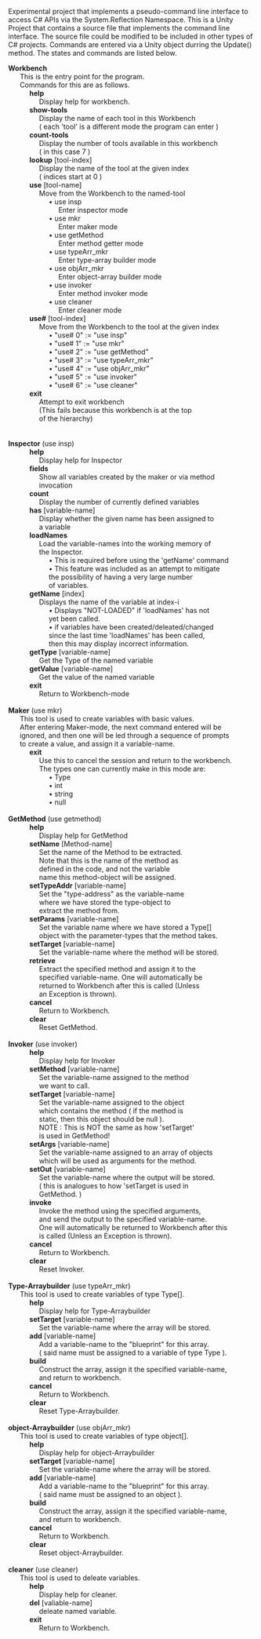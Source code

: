 Experimental project that implements a pseudo-command line interface to access C# APIs via the System.Reflection Namespace.
This is a Unity Project that contains a source file that implements the command line interface. The source file could be modified
to be included in other types of C\# projects. Commands are entered via a Unity object durring the Update() method.
The states and commands are listed below.

**Workbench** </br>
&nbsp;&nbsp;&nbsp;&nbsp;&nbsp; This is the entry point for the program. </br>
&nbsp;&nbsp;&nbsp;&nbsp;&nbsp; Commands for this are as follows.    </br>
&nbsp;&nbsp;&nbsp;&nbsp;&nbsp;&nbsp;&nbsp;&nbsp;&nbsp;&nbsp;     **help** </br>
&nbsp;&nbsp;&nbsp;&nbsp;&nbsp;&nbsp;&nbsp;&nbsp;&nbsp;&nbsp;&nbsp;&nbsp;&nbsp;&nbsp;&nbsp;           Display help for workbench. </br>
&nbsp;&nbsp;&nbsp;&nbsp;&nbsp;&nbsp;&nbsp;&nbsp;&nbsp;&nbsp;     **show-tools**    </br>
&nbsp;&nbsp;&nbsp;&nbsp;&nbsp;&nbsp;&nbsp;&nbsp;&nbsp;&nbsp;&nbsp;&nbsp;&nbsp;&nbsp;&nbsp;          Display the name of each tool in this Workbench            </br>
&nbsp;&nbsp;&nbsp;&nbsp;&nbsp;&nbsp;&nbsp;&nbsp;&nbsp;&nbsp;&nbsp;&nbsp;&nbsp;&nbsp;&nbsp;          ( each 'tool' is a different mode the program can enter )  </br>
&nbsp;&nbsp;&nbsp;&nbsp;&nbsp;&nbsp;&nbsp;&nbsp;&nbsp;&nbsp;     **count-tools** </br>
&nbsp;&nbsp;&nbsp;&nbsp;&nbsp;&nbsp;&nbsp;&nbsp;&nbsp;&nbsp;&nbsp;&nbsp;&nbsp;&nbsp;&nbsp;          Display the number of tools available in this workbench </br>
&nbsp;&nbsp;&nbsp;&nbsp;&nbsp;&nbsp;&nbsp;&nbsp;&nbsp;&nbsp;&nbsp;&nbsp;&nbsp;&nbsp;&nbsp;          ( in this case 7 ) </br>
&nbsp;&nbsp;&nbsp;&nbsp;&nbsp;&nbsp;&nbsp;&nbsp;&nbsp;&nbsp;     **lookup** [tool-index] </br>
&nbsp;&nbsp;&nbsp;&nbsp;&nbsp;&nbsp;&nbsp;&nbsp;&nbsp;&nbsp;&nbsp;&nbsp;&nbsp;&nbsp;&nbsp;          Display the name of the tool at the given index </br>
&nbsp;&nbsp;&nbsp;&nbsp;&nbsp;&nbsp;&nbsp;&nbsp;&nbsp;&nbsp;&nbsp;&nbsp;&nbsp;&nbsp;&nbsp;          ( indices start at 0 )    </br>
&nbsp;&nbsp;&nbsp;&nbsp;&nbsp;&nbsp;&nbsp;&nbsp;&nbsp;&nbsp;        **use** [tool-name]    </br>
&nbsp;&nbsp;&nbsp;&nbsp;&nbsp;&nbsp;&nbsp;&nbsp;&nbsp;&nbsp;&nbsp;&nbsp;&nbsp;&nbsp;&nbsp;                Move from the Workbench to the named-tool    </br>
&nbsp;&nbsp;&nbsp;&nbsp;&nbsp;&nbsp;&nbsp;&nbsp;&nbsp;&nbsp;&nbsp;&nbsp;&nbsp;&nbsp;&nbsp;&nbsp;&nbsp;&nbsp;&nbsp;&nbsp;            &#8226; use insp    </br>
&nbsp;&nbsp;&nbsp;&nbsp;&nbsp;&nbsp;&nbsp;&nbsp;&nbsp;&nbsp;&nbsp;&nbsp;&nbsp;&nbsp;&nbsp;&nbsp;&nbsp;&nbsp;&nbsp;&nbsp;&nbsp;&nbsp;&nbsp;&nbsp;&nbsp;                  Enter inspector mode    </br>
&nbsp;&nbsp;&nbsp;&nbsp;&nbsp;&nbsp;&nbsp;&nbsp;&nbsp;&nbsp;&nbsp;&nbsp;&nbsp;&nbsp;&nbsp;&nbsp;&nbsp;&nbsp;&nbsp;&nbsp;            &#8226; use mkr    </br>
&nbsp;&nbsp;&nbsp;&nbsp;&nbsp;&nbsp;&nbsp;&nbsp;&nbsp;&nbsp;&nbsp;&nbsp;&nbsp;&nbsp;&nbsp;&nbsp;&nbsp;&nbsp;&nbsp;&nbsp;&nbsp;&nbsp;&nbsp;&nbsp;&nbsp;                  Enter maker mode    </br>
&nbsp;&nbsp;&nbsp;&nbsp;&nbsp;&nbsp;&nbsp;&nbsp;&nbsp;&nbsp;&nbsp;&nbsp;&nbsp;&nbsp;&nbsp;&nbsp;&nbsp;&nbsp;&nbsp;&nbsp;            &#8226; use getMethod    </br>
&nbsp;&nbsp;&nbsp;&nbsp;&nbsp;&nbsp;&nbsp;&nbsp;&nbsp;&nbsp;&nbsp;&nbsp;&nbsp;&nbsp;&nbsp;&nbsp;&nbsp;&nbsp;&nbsp;&nbsp;&nbsp;&nbsp;&nbsp;&nbsp;&nbsp;                  Enter method getter mode    </br>
&nbsp;&nbsp;&nbsp;&nbsp;&nbsp;&nbsp;&nbsp;&nbsp;&nbsp;&nbsp;&nbsp;&nbsp;&nbsp;&nbsp;&nbsp;&nbsp;&nbsp;&nbsp;&nbsp;&nbsp;            &#8226; use typeArr_mkr    </br>
&nbsp;&nbsp;&nbsp;&nbsp;&nbsp;&nbsp;&nbsp;&nbsp;&nbsp;&nbsp;&nbsp;&nbsp;&nbsp;&nbsp;&nbsp;&nbsp;&nbsp;&nbsp;&nbsp;&nbsp;&nbsp;&nbsp;&nbsp;&nbsp;&nbsp;                  Enter type-array builder mode    </br>
&nbsp;&nbsp;&nbsp;&nbsp;&nbsp;&nbsp;&nbsp;&nbsp;&nbsp;&nbsp;&nbsp;&nbsp;&nbsp;&nbsp;&nbsp;&nbsp;&nbsp;&nbsp;&nbsp;&nbsp;            &#8226; use objArr_mkr    </br>
&nbsp;&nbsp;&nbsp;&nbsp;&nbsp;&nbsp;&nbsp;&nbsp;&nbsp;&nbsp;&nbsp;&nbsp;&nbsp;&nbsp;&nbsp;&nbsp;&nbsp;&nbsp;&nbsp;&nbsp;&nbsp;&nbsp;&nbsp;&nbsp;&nbsp;                  Enter object-array builder mode    </br>
&nbsp;&nbsp;&nbsp;&nbsp;&nbsp;&nbsp;&nbsp;&nbsp;&nbsp;&nbsp;&nbsp;&nbsp;&nbsp;&nbsp;&nbsp;&nbsp;&nbsp;&nbsp;&nbsp;&nbsp;            &#8226; use invoker    </br>
&nbsp;&nbsp;&nbsp;&nbsp;&nbsp;&nbsp;&nbsp;&nbsp;&nbsp;&nbsp;&nbsp;&nbsp;&nbsp;&nbsp;&nbsp;&nbsp;&nbsp;&nbsp;&nbsp;&nbsp;&nbsp;&nbsp;&nbsp;&nbsp;&nbsp;                  Enter method invoker mode    </br>
&nbsp;&nbsp;&nbsp;&nbsp;&nbsp;&nbsp;&nbsp;&nbsp;&nbsp;&nbsp;&nbsp;&nbsp;&nbsp;&nbsp;&nbsp;&nbsp;&nbsp;&nbsp;&nbsp;&nbsp;            &#8226; use cleaner    </br>
&nbsp;&nbsp;&nbsp;&nbsp;&nbsp;&nbsp;&nbsp;&nbsp;&nbsp;&nbsp;&nbsp;&nbsp;&nbsp;&nbsp;&nbsp;&nbsp;&nbsp;&nbsp;&nbsp;&nbsp;&nbsp;&nbsp;&nbsp;&nbsp;&nbsp;                  Enter cleaner mode     </br>
&nbsp;&nbsp;&nbsp;&nbsp;&nbsp;&nbsp;&nbsp;&nbsp;&nbsp;&nbsp;        **use#** [tool-index]    </br>
&nbsp;&nbsp;&nbsp;&nbsp;&nbsp;&nbsp;&nbsp;&nbsp;&nbsp;&nbsp;&nbsp;&nbsp;&nbsp;&nbsp;&nbsp;                Move from the Workbench to the tool at the given index    </br>
&nbsp;&nbsp;&nbsp;&nbsp;&nbsp;&nbsp;&nbsp;&nbsp;&nbsp;&nbsp;&nbsp;&nbsp;&nbsp;&nbsp;&nbsp;&nbsp;&nbsp;&nbsp;&nbsp;&nbsp;            &#8226; "use# 0" := "use insp"    </br>
&nbsp;&nbsp;&nbsp;&nbsp;&nbsp;&nbsp;&nbsp;&nbsp;&nbsp;&nbsp;&nbsp;&nbsp;&nbsp;&nbsp;&nbsp;&nbsp;&nbsp;&nbsp;&nbsp;&nbsp;            &#8226; "use# 1" := "use mkr"    </br>
&nbsp;&nbsp;&nbsp;&nbsp;&nbsp;&nbsp;&nbsp;&nbsp;&nbsp;&nbsp;&nbsp;&nbsp;&nbsp;&nbsp;&nbsp;&nbsp;&nbsp;&nbsp;&nbsp;&nbsp;            &#8226; "use# 2" := "use getMethod"    </br>
&nbsp;&nbsp;&nbsp;&nbsp;&nbsp;&nbsp;&nbsp;&nbsp;&nbsp;&nbsp;&nbsp;&nbsp;&nbsp;&nbsp;&nbsp;&nbsp;&nbsp;&nbsp;&nbsp;&nbsp;            &#8226; "use# 3" := "use typeArr_mkr"    </br>
&nbsp;&nbsp;&nbsp;&nbsp;&nbsp;&nbsp;&nbsp;&nbsp;&nbsp;&nbsp;&nbsp;&nbsp;&nbsp;&nbsp;&nbsp;&nbsp;&nbsp;&nbsp;&nbsp;&nbsp;            &#8226; "use# 4" := "use objArr_mkr"    </br>
&nbsp;&nbsp;&nbsp;&nbsp;&nbsp;&nbsp;&nbsp;&nbsp;&nbsp;&nbsp;&nbsp;&nbsp;&nbsp;&nbsp;&nbsp;&nbsp;&nbsp;&nbsp;&nbsp;&nbsp;            &#8226; "use# 5" := "use invoker"    </br>
&nbsp;&nbsp;&nbsp;&nbsp;&nbsp;&nbsp;&nbsp;&nbsp;&nbsp;&nbsp;&nbsp;&nbsp;&nbsp;&nbsp;&nbsp;&nbsp;&nbsp;&nbsp;&nbsp;&nbsp;            &#8226; "use# 6" := "use cleaner"    </br>
&nbsp;&nbsp;&nbsp;&nbsp;&nbsp;&nbsp;&nbsp;&nbsp;&nbsp;&nbsp;        **exit**     </br>
&nbsp;&nbsp;&nbsp;&nbsp;&nbsp;&nbsp;&nbsp;&nbsp;&nbsp;&nbsp;&nbsp;&nbsp;&nbsp;&nbsp;&nbsp;                Attempt to exit workbench    </br>
&nbsp;&nbsp;&nbsp;&nbsp;&nbsp;&nbsp;&nbsp;&nbsp;&nbsp;&nbsp;&nbsp;&nbsp;&nbsp;&nbsp;&nbsp;                (This fails because this workbench is at the top    </br>
&nbsp;&nbsp;&nbsp;&nbsp;&nbsp;&nbsp;&nbsp;&nbsp;&nbsp;&nbsp;&nbsp;&nbsp;&nbsp;&nbsp;&nbsp;                 of the hierarchy)    </br>
           </br>
    </br>
**Inspector** (use insp)    </br>
&nbsp;&nbsp;&nbsp;&nbsp;&nbsp;&nbsp;&nbsp;&nbsp;&nbsp;&nbsp;	**help**    </br>
&nbsp;&nbsp;&nbsp;&nbsp;&nbsp;&nbsp;&nbsp;&nbsp;&nbsp;&nbsp;&nbsp;&nbsp;&nbsp;&nbsp;&nbsp;                Display help for Inspector    </br>
&nbsp;&nbsp;&nbsp;&nbsp;&nbsp;&nbsp;&nbsp;&nbsp;&nbsp;&nbsp;	**fields**    </br>
&nbsp;&nbsp;&nbsp;&nbsp;&nbsp;&nbsp;&nbsp;&nbsp;&nbsp;&nbsp;&nbsp;&nbsp;&nbsp;&nbsp;&nbsp;		Show all variables created by the maker or via method     </br>
&nbsp;&nbsp;&nbsp;&nbsp;&nbsp;&nbsp;&nbsp;&nbsp;&nbsp;&nbsp;&nbsp;&nbsp;&nbsp;&nbsp;&nbsp;          invocation    </br>
&nbsp;&nbsp;&nbsp;&nbsp;&nbsp;&nbsp;&nbsp;&nbsp;&nbsp;&nbsp;        **count**    </br>
&nbsp;&nbsp;&nbsp;&nbsp;&nbsp;&nbsp;&nbsp;&nbsp;&nbsp;&nbsp;&nbsp;&nbsp;&nbsp;&nbsp;&nbsp;                Display the number of currently defined variables    </br>
&nbsp;&nbsp;&nbsp;&nbsp;&nbsp;&nbsp;&nbsp;&nbsp;&nbsp;&nbsp;        **has** [variable-name]    </br>
&nbsp;&nbsp;&nbsp;&nbsp;&nbsp;&nbsp;&nbsp;&nbsp;&nbsp;&nbsp;&nbsp;&nbsp;&nbsp;&nbsp;&nbsp;                Display whether the given name has been assigned to     </br>
&nbsp;&nbsp;&nbsp;&nbsp;&nbsp;&nbsp;&nbsp;&nbsp;&nbsp;&nbsp;&nbsp;&nbsp;&nbsp;&nbsp;&nbsp;                a variable    </br>
&nbsp;&nbsp;&nbsp;&nbsp;&nbsp;&nbsp;&nbsp;&nbsp;&nbsp;&nbsp;        **loadNames**    </br>
&nbsp;&nbsp;&nbsp;&nbsp;&nbsp;&nbsp;&nbsp;&nbsp;&nbsp;&nbsp;&nbsp;&nbsp;&nbsp;&nbsp;&nbsp;                Load the variable-names into the working memory of     </br>
&nbsp;&nbsp;&nbsp;&nbsp;&nbsp;&nbsp;&nbsp;&nbsp;&nbsp;&nbsp;&nbsp;&nbsp;&nbsp;&nbsp;&nbsp;                the Inspector.    </br>
&nbsp;&nbsp;&nbsp;&nbsp;&nbsp;&nbsp;&nbsp;&nbsp;&nbsp;&nbsp;&nbsp;&nbsp;&nbsp;&nbsp;&nbsp;&nbsp;&nbsp;&nbsp;&nbsp;&nbsp;                  &#8226; This is required before using the 'getName' command    </br>
&nbsp;&nbsp;&nbsp;&nbsp;&nbsp;&nbsp;&nbsp;&nbsp;&nbsp;&nbsp;&nbsp;&nbsp;&nbsp;&nbsp;&nbsp;&nbsp;&nbsp;&nbsp;&nbsp;&nbsp;                  &#8226; This feature was included as an attempt to mitigate    </br>
&nbsp;&nbsp;&nbsp;&nbsp;&nbsp;&nbsp;&nbsp;&nbsp;&nbsp;&nbsp;&nbsp;&nbsp;&nbsp;&nbsp;&nbsp;&nbsp;&nbsp;&nbsp;&nbsp;&nbsp;                    the possibility of having a very large number     </br>
&nbsp;&nbsp;&nbsp;&nbsp;&nbsp;&nbsp;&nbsp;&nbsp;&nbsp;&nbsp;&nbsp;&nbsp;&nbsp;&nbsp;&nbsp;&nbsp;&nbsp;&nbsp;&nbsp;&nbsp;                    of variables.    </br>
&nbsp;&nbsp;&nbsp;&nbsp;&nbsp;&nbsp;&nbsp;&nbsp;&nbsp;&nbsp;        **getName** [index]    </br>
&nbsp;&nbsp;&nbsp;&nbsp;&nbsp;&nbsp;&nbsp;&nbsp;&nbsp;&nbsp;&nbsp;&nbsp;&nbsp;&nbsp;&nbsp;                Displays the name of the variable at index-i    </br>
&nbsp;&nbsp;&nbsp;&nbsp;&nbsp;&nbsp;&nbsp;&nbsp;&nbsp;&nbsp;&nbsp;&nbsp;&nbsp;&nbsp;&nbsp;&nbsp;&nbsp;&nbsp;&nbsp;&nbsp;                  &#8226; Displays "NOT-LOADED" if 'loadNames' has not    </br>
&nbsp;&nbsp;&nbsp;&nbsp;&nbsp;&nbsp;&nbsp;&nbsp;&nbsp;&nbsp;&nbsp;&nbsp;&nbsp;&nbsp;&nbsp;&nbsp;&nbsp;&nbsp;&nbsp;&nbsp;                    yet been called.    </br>
&nbsp;&nbsp;&nbsp;&nbsp;&nbsp;&nbsp;&nbsp;&nbsp;&nbsp;&nbsp;&nbsp;&nbsp;&nbsp;&nbsp;&nbsp;&nbsp;&nbsp;&nbsp;&nbsp;&nbsp;                  &#8226; if variables have been created/deleated/changed    </br>
&nbsp;&nbsp;&nbsp;&nbsp;&nbsp;&nbsp;&nbsp;&nbsp;&nbsp;&nbsp;&nbsp;&nbsp;&nbsp;&nbsp;&nbsp;&nbsp;&nbsp;&nbsp;&nbsp;&nbsp;                    since the last time 'loadNames' has been called,    </br>
&nbsp;&nbsp;&nbsp;&nbsp;&nbsp;&nbsp;&nbsp;&nbsp;&nbsp;&nbsp;&nbsp;&nbsp;&nbsp;&nbsp;&nbsp;&nbsp;&nbsp;&nbsp;&nbsp;&nbsp;                    then this may display incorrect information.    </br>
&nbsp;&nbsp;&nbsp;&nbsp;&nbsp;&nbsp;&nbsp;&nbsp;&nbsp;&nbsp;	**getType** [variable-name]    </br>
&nbsp;&nbsp;&nbsp;&nbsp;&nbsp;&nbsp;&nbsp;&nbsp;&nbsp;&nbsp;&nbsp;&nbsp;&nbsp;&nbsp;&nbsp;		Get the Type of the named variable            </br>
&nbsp;&nbsp;&nbsp;&nbsp;&nbsp;&nbsp;&nbsp;&nbsp;&nbsp;&nbsp;	**getValue** [variable-name]    </br>
&nbsp;&nbsp;&nbsp;&nbsp;&nbsp;&nbsp;&nbsp;&nbsp;&nbsp;&nbsp;&nbsp;&nbsp;&nbsp;&nbsp;&nbsp;		Get the value of the named variable     </br>
&nbsp;&nbsp;&nbsp;&nbsp;&nbsp;&nbsp;&nbsp;&nbsp;&nbsp;&nbsp;        **exit**    </br>
&nbsp;&nbsp;&nbsp;&nbsp;&nbsp;&nbsp;&nbsp;&nbsp;&nbsp;&nbsp;&nbsp;&nbsp;&nbsp;&nbsp;&nbsp;                Return to Workbench-mode    </br>
    </br>
**Maker** (use mkr)    </br>
&nbsp;&nbsp;&nbsp;&nbsp;&nbsp;   This tool is used to create variables with basic values.    </br>
&nbsp;&nbsp;&nbsp;&nbsp;&nbsp;   After entering Maker-mode, the next command entered will be    </br>
&nbsp;&nbsp;&nbsp;&nbsp;&nbsp;   ignored, and then one will be led through a sequence of prompts     </br>
&nbsp;&nbsp;&nbsp;&nbsp;&nbsp;   to create a value, and assign it a variable-name.    </br>
&nbsp;&nbsp;&nbsp;&nbsp;&nbsp;&nbsp;&nbsp;&nbsp;&nbsp;&nbsp;       **exit**    </br>
&nbsp;&nbsp;&nbsp;&nbsp;&nbsp;&nbsp;&nbsp;&nbsp;&nbsp;&nbsp;&nbsp;&nbsp;&nbsp;&nbsp;&nbsp;            Use this to cancel the session and return to the workbench.    </br>
&nbsp;&nbsp;&nbsp;&nbsp;&nbsp;&nbsp;&nbsp;&nbsp;&nbsp;&nbsp;&nbsp;&nbsp;&nbsp;&nbsp;&nbsp;            The types one can currently make in this mode are:    </br>
&nbsp;&nbsp;&nbsp;&nbsp;&nbsp;&nbsp;&nbsp;&nbsp;&nbsp;&nbsp;&nbsp;&nbsp;&nbsp;&nbsp;&nbsp;&nbsp;&nbsp;&nbsp;&nbsp;&nbsp;              &#8226; Type    </br>
&nbsp;&nbsp;&nbsp;&nbsp;&nbsp;&nbsp;&nbsp;&nbsp;&nbsp;&nbsp;&nbsp;&nbsp;&nbsp;&nbsp;&nbsp;&nbsp;&nbsp;&nbsp;&nbsp;&nbsp;              &#8226; int    </br>
&nbsp;&nbsp;&nbsp;&nbsp;&nbsp;&nbsp;&nbsp;&nbsp;&nbsp;&nbsp;&nbsp;&nbsp;&nbsp;&nbsp;&nbsp;&nbsp;&nbsp;&nbsp;&nbsp;&nbsp;              &#8226; string    </br>
&nbsp;&nbsp;&nbsp;&nbsp;&nbsp;&nbsp;&nbsp;&nbsp;&nbsp;&nbsp;&nbsp;&nbsp;&nbsp;&nbsp;&nbsp;&nbsp;&nbsp;&nbsp;&nbsp;&nbsp;              &#8226; null    </br>
    </br>
**GetMethod** (use getmethod)    </br>
&nbsp;&nbsp;&nbsp;&nbsp;&nbsp;&nbsp;&nbsp;&nbsp;&nbsp;&nbsp;	**help**    </br>
&nbsp;&nbsp;&nbsp;&nbsp;&nbsp;&nbsp;&nbsp;&nbsp;&nbsp;&nbsp;&nbsp;&nbsp;&nbsp;&nbsp;&nbsp;                Display help for GetMethod    </br>
&nbsp;&nbsp;&nbsp;&nbsp;&nbsp;&nbsp;&nbsp;&nbsp;&nbsp;&nbsp;	**setName** [Method-name]    </br>
&nbsp;&nbsp;&nbsp;&nbsp;&nbsp;&nbsp;&nbsp;&nbsp;&nbsp;&nbsp;&nbsp;&nbsp;&nbsp;&nbsp;&nbsp;                Set the name of the Method to be extracted.    </br>
&nbsp;&nbsp;&nbsp;&nbsp;&nbsp;&nbsp;&nbsp;&nbsp;&nbsp;&nbsp;&nbsp;&nbsp;&nbsp;&nbsp;&nbsp;                Note that this is the name of the method as     </br>
&nbsp;&nbsp;&nbsp;&nbsp;&nbsp;&nbsp;&nbsp;&nbsp;&nbsp;&nbsp;&nbsp;&nbsp;&nbsp;&nbsp;&nbsp;                defined in the code, and not the variable    </br>
&nbsp;&nbsp;&nbsp;&nbsp;&nbsp;&nbsp;&nbsp;&nbsp;&nbsp;&nbsp;&nbsp;&nbsp;&nbsp;&nbsp;&nbsp;                name this method-object will be assigned.    </br>
&nbsp;&nbsp;&nbsp;&nbsp;&nbsp;&nbsp;&nbsp;&nbsp;&nbsp;&nbsp;	**setTypeAddr** [variable-name]    </br>
&nbsp;&nbsp;&nbsp;&nbsp;&nbsp;&nbsp;&nbsp;&nbsp;&nbsp;&nbsp;&nbsp;&nbsp;&nbsp;&nbsp;&nbsp;                Set the "type-address" as the variable-name    </br>
&nbsp;&nbsp;&nbsp;&nbsp;&nbsp;&nbsp;&nbsp;&nbsp;&nbsp;&nbsp;&nbsp;&nbsp;&nbsp;&nbsp;&nbsp;                where we have stored the type-object to     </br>
&nbsp;&nbsp;&nbsp;&nbsp;&nbsp;&nbsp;&nbsp;&nbsp;&nbsp;&nbsp;&nbsp;&nbsp;&nbsp;&nbsp;&nbsp;                extract the method from.    </br>
&nbsp;&nbsp;&nbsp;&nbsp;&nbsp;&nbsp;&nbsp;&nbsp;&nbsp;&nbsp;	**setParams** [variable-name]    </br>
&nbsp;&nbsp;&nbsp;&nbsp;&nbsp;&nbsp;&nbsp;&nbsp;&nbsp;&nbsp;&nbsp;&nbsp;&nbsp;&nbsp;&nbsp;                Set the variable name where we have stored a Type[]    </br>
&nbsp;&nbsp;&nbsp;&nbsp;&nbsp;&nbsp;&nbsp;&nbsp;&nbsp;&nbsp;&nbsp;&nbsp;&nbsp;&nbsp;&nbsp;                object with the parameter-types that the method takes.    </br>
&nbsp;&nbsp;&nbsp;&nbsp;&nbsp;&nbsp;&nbsp;&nbsp;&nbsp;&nbsp;	**setTarget** [variable-name]    </br>
&nbsp;&nbsp;&nbsp;&nbsp;&nbsp;&nbsp;&nbsp;&nbsp;&nbsp;&nbsp;&nbsp;&nbsp;&nbsp;&nbsp;&nbsp;                Set the variable-name where the method will be stored.    </br>
&nbsp;&nbsp;&nbsp;&nbsp;&nbsp;&nbsp;&nbsp;&nbsp;&nbsp;&nbsp;	**retrieve**    </br>
&nbsp;&nbsp;&nbsp;&nbsp;&nbsp;&nbsp;&nbsp;&nbsp;&nbsp;&nbsp;&nbsp;&nbsp;&nbsp;&nbsp;&nbsp;                Extract the specified method and assign it to the     </br>
&nbsp;&nbsp;&nbsp;&nbsp;&nbsp;&nbsp;&nbsp;&nbsp;&nbsp;&nbsp;&nbsp;&nbsp;&nbsp;&nbsp;&nbsp;                specified variable-name. One will automatically be     </br>
&nbsp;&nbsp;&nbsp;&nbsp;&nbsp;&nbsp;&nbsp;&nbsp;&nbsp;&nbsp;&nbsp;&nbsp;&nbsp;&nbsp;&nbsp;                returned to Workbench after this is called (Unless     </br>
&nbsp;&nbsp;&nbsp;&nbsp;&nbsp;&nbsp;&nbsp;&nbsp;&nbsp;&nbsp;&nbsp;&nbsp;&nbsp;&nbsp;&nbsp;                an Exception is thrown).    </br>
&nbsp;&nbsp;&nbsp;&nbsp;&nbsp;&nbsp;&nbsp;&nbsp;&nbsp;&nbsp;	**cancel**    </br>
&nbsp;&nbsp;&nbsp;&nbsp;&nbsp;&nbsp;&nbsp;&nbsp;&nbsp;&nbsp;&nbsp;&nbsp;&nbsp;&nbsp;&nbsp;                Return to Workbench.    </br>
&nbsp;&nbsp;&nbsp;&nbsp;&nbsp;&nbsp;&nbsp;&nbsp;&nbsp;&nbsp;	**clear**    </br>
&nbsp;&nbsp;&nbsp;&nbsp;&nbsp;&nbsp;&nbsp;&nbsp;&nbsp;&nbsp;&nbsp;&nbsp;&nbsp;&nbsp;&nbsp;                Reset GetMethod.    </br>
    </br>
**Invoker** (use invoker)    </br>
&nbsp;&nbsp;&nbsp;&nbsp;&nbsp;&nbsp;&nbsp;&nbsp;&nbsp;&nbsp;	**help**    </br>
&nbsp;&nbsp;&nbsp;&nbsp;&nbsp;&nbsp;&nbsp;&nbsp;&nbsp;&nbsp;&nbsp;&nbsp;&nbsp;&nbsp;&nbsp;                Display help for Invoker    </br>
&nbsp;&nbsp;&nbsp;&nbsp;&nbsp;&nbsp;&nbsp;&nbsp;&nbsp;&nbsp;        **setMethod** [variable-name]    </br>
&nbsp;&nbsp;&nbsp;&nbsp;&nbsp;&nbsp;&nbsp;&nbsp;&nbsp;&nbsp;&nbsp;&nbsp;&nbsp;&nbsp;&nbsp;                Set the variable-name assigned to the method    </br>
&nbsp;&nbsp;&nbsp;&nbsp;&nbsp;&nbsp;&nbsp;&nbsp;&nbsp;&nbsp;&nbsp;&nbsp;&nbsp;&nbsp;&nbsp;                we want to call.    </br>
&nbsp;&nbsp;&nbsp;&nbsp;&nbsp;&nbsp;&nbsp;&nbsp;&nbsp;&nbsp;        **setTarget** [variable-name]    </br>
&nbsp;&nbsp;&nbsp;&nbsp;&nbsp;&nbsp;&nbsp;&nbsp;&nbsp;&nbsp;&nbsp;&nbsp;&nbsp;&nbsp;&nbsp;                Set the variable-name assigned to the object    </br>
&nbsp;&nbsp;&nbsp;&nbsp;&nbsp;&nbsp;&nbsp;&nbsp;&nbsp;&nbsp;&nbsp;&nbsp;&nbsp;&nbsp;&nbsp;                which contains the method ( if the method is     </br>
&nbsp;&nbsp;&nbsp;&nbsp;&nbsp;&nbsp;&nbsp;&nbsp;&nbsp;&nbsp;&nbsp;&nbsp;&nbsp;&nbsp;&nbsp;                static, then this object should be null ).    </br>
&nbsp;&nbsp;&nbsp;&nbsp;&nbsp;&nbsp;&nbsp;&nbsp;&nbsp;&nbsp;&nbsp;&nbsp;&nbsp;&nbsp;&nbsp;                NOTE : This is NOT the same as how 'setTarget'    </br>
&nbsp;&nbsp;&nbsp;&nbsp;&nbsp;&nbsp;&nbsp;&nbsp;&nbsp;&nbsp;&nbsp;&nbsp;&nbsp;&nbsp;&nbsp;                is used in GetMethod!    </br>
&nbsp;&nbsp;&nbsp;&nbsp;&nbsp;&nbsp;&nbsp;&nbsp;&nbsp;&nbsp;        **setArgs** [variable-name]     </br>
&nbsp;&nbsp;&nbsp;&nbsp;&nbsp;&nbsp;&nbsp;&nbsp;&nbsp;&nbsp;&nbsp;&nbsp;&nbsp;&nbsp;&nbsp;                Set the variable-name assigned to an array of objects    </br>
&nbsp;&nbsp;&nbsp;&nbsp;&nbsp;&nbsp;&nbsp;&nbsp;&nbsp;&nbsp;&nbsp;&nbsp;&nbsp;&nbsp;&nbsp;                which will be used as arguments for the method.    </br>
&nbsp;&nbsp;&nbsp;&nbsp;&nbsp;&nbsp;&nbsp;&nbsp;&nbsp;&nbsp;        **setOut** [variable-name]     </br>
&nbsp;&nbsp;&nbsp;&nbsp;&nbsp;&nbsp;&nbsp;&nbsp;&nbsp;&nbsp;&nbsp;&nbsp;&nbsp;&nbsp;&nbsp;                Set the variable-name where the output will be stored.    </br>
&nbsp;&nbsp;&nbsp;&nbsp;&nbsp;&nbsp;&nbsp;&nbsp;&nbsp;&nbsp;&nbsp;&nbsp;&nbsp;&nbsp;&nbsp;                ( this is analogues to how 'setTarget is used in     </br>
&nbsp;&nbsp;&nbsp;&nbsp;&nbsp;&nbsp;&nbsp;&nbsp;&nbsp;&nbsp;&nbsp;&nbsp;&nbsp;&nbsp;&nbsp;                  GetMethod. )    </br>
&nbsp;&nbsp;&nbsp;&nbsp;&nbsp;&nbsp;&nbsp;&nbsp;&nbsp;&nbsp;        **invoke**    </br>
&nbsp;&nbsp;&nbsp;&nbsp;&nbsp;&nbsp;&nbsp;&nbsp;&nbsp;&nbsp;&nbsp;&nbsp;&nbsp;&nbsp;&nbsp;                Invoke the method using the specified arguments,    </br>
&nbsp;&nbsp;&nbsp;&nbsp;&nbsp;&nbsp;&nbsp;&nbsp;&nbsp;&nbsp;&nbsp;&nbsp;&nbsp;&nbsp;&nbsp;                and send the output to the specified variable-name.    </br>
&nbsp;&nbsp;&nbsp;&nbsp;&nbsp;&nbsp;&nbsp;&nbsp;&nbsp;&nbsp;&nbsp;&nbsp;&nbsp;&nbsp;&nbsp;                One will automatically be returned to Workbench after this    </br>
&nbsp;&nbsp;&nbsp;&nbsp;&nbsp;&nbsp;&nbsp;&nbsp;&nbsp;&nbsp;&nbsp;&nbsp;&nbsp;&nbsp;&nbsp;                is called (Unless an Exception is thrown).    </br>
&nbsp;&nbsp;&nbsp;&nbsp;&nbsp;&nbsp;&nbsp;&nbsp;&nbsp;&nbsp;	**cancel**    </br>
&nbsp;&nbsp;&nbsp;&nbsp;&nbsp;&nbsp;&nbsp;&nbsp;&nbsp;&nbsp;&nbsp;&nbsp;&nbsp;&nbsp;&nbsp;                Return to Workbench.    </br>
&nbsp;&nbsp;&nbsp;&nbsp;&nbsp;&nbsp;&nbsp;&nbsp;&nbsp;&nbsp;	**clear**    </br>
&nbsp;&nbsp;&nbsp;&nbsp;&nbsp;&nbsp;&nbsp;&nbsp;&nbsp;&nbsp;&nbsp;&nbsp;&nbsp;&nbsp;&nbsp;                Reset Invoker.     </br>
    </br>
**Type-Arraybuilder** (use typeArr_mkr)    </br>
&nbsp;&nbsp;&nbsp;&nbsp;&nbsp;   This tool is used to create variables of type Type[].    </br>
&nbsp;&nbsp;&nbsp;&nbsp;&nbsp;&nbsp;&nbsp;&nbsp;&nbsp;&nbsp;	**help**    </br>
&nbsp;&nbsp;&nbsp;&nbsp;&nbsp;&nbsp;&nbsp;&nbsp;&nbsp;&nbsp;&nbsp;&nbsp;&nbsp;&nbsp;&nbsp;                Display help for Type-Arraybuilder    </br>
&nbsp;&nbsp;&nbsp;&nbsp;&nbsp;&nbsp;&nbsp;&nbsp;&nbsp;&nbsp;	**setTarget** [variable-name]    </br>
&nbsp;&nbsp;&nbsp;&nbsp;&nbsp;&nbsp;&nbsp;&nbsp;&nbsp;&nbsp;&nbsp;&nbsp;&nbsp;&nbsp;&nbsp;                Set the variable-name where the array will be stored.    </br>
&nbsp;&nbsp;&nbsp;&nbsp;&nbsp;&nbsp;&nbsp;&nbsp;&nbsp;&nbsp;        **add** [variable-name]    </br>
&nbsp;&nbsp;&nbsp;&nbsp;&nbsp;&nbsp;&nbsp;&nbsp;&nbsp;&nbsp;&nbsp;&nbsp;&nbsp;&nbsp;&nbsp;                Add a variable-name to the "blueprint" for this array.    </br>
&nbsp;&nbsp;&nbsp;&nbsp;&nbsp;&nbsp;&nbsp;&nbsp;&nbsp;&nbsp;&nbsp;&nbsp;&nbsp;&nbsp;&nbsp;                ( said name must be assigned to a variable of type Type ).    </br>
&nbsp;&nbsp;&nbsp;&nbsp;&nbsp;&nbsp;&nbsp;&nbsp;&nbsp;&nbsp;        **build**    </br>
&nbsp;&nbsp;&nbsp;&nbsp;&nbsp;&nbsp;&nbsp;&nbsp;&nbsp;&nbsp;&nbsp;&nbsp;&nbsp;&nbsp;&nbsp;                Construct the array, assign it the specified variable-name,    </br>
&nbsp;&nbsp;&nbsp;&nbsp;&nbsp;&nbsp;&nbsp;&nbsp;&nbsp;&nbsp;&nbsp;&nbsp;&nbsp;&nbsp;&nbsp;                and return to workbench.    </br>
&nbsp;&nbsp;&nbsp;&nbsp;&nbsp;&nbsp;&nbsp;&nbsp;&nbsp;&nbsp;	**cancel**    </br>
&nbsp;&nbsp;&nbsp;&nbsp;&nbsp;&nbsp;&nbsp;&nbsp;&nbsp;&nbsp;&nbsp;&nbsp;&nbsp;&nbsp;&nbsp;                Return to Workbench.    </br>
&nbsp;&nbsp;&nbsp;&nbsp;&nbsp;&nbsp;&nbsp;&nbsp;&nbsp;&nbsp;	**clear**    </br>
&nbsp;&nbsp;&nbsp;&nbsp;&nbsp;&nbsp;&nbsp;&nbsp;&nbsp;&nbsp;&nbsp;&nbsp;&nbsp;&nbsp;&nbsp;                Reset Type-Arraybuilder.     </br>
    </br>
**object-Arraybuilder** (use objArr_mkr)    </br>
&nbsp;&nbsp;&nbsp;&nbsp;&nbsp;   This tool is used to create variables of type object[].    </br>
&nbsp;&nbsp;&nbsp;&nbsp;&nbsp;&nbsp;&nbsp;&nbsp;&nbsp;&nbsp;	**help**    </br>
&nbsp;&nbsp;&nbsp;&nbsp;&nbsp;&nbsp;&nbsp;&nbsp;&nbsp;&nbsp;&nbsp;&nbsp;&nbsp;&nbsp;&nbsp;                Display help for object-Arraybuilder    </br>
&nbsp;&nbsp;&nbsp;&nbsp;&nbsp;&nbsp;&nbsp;&nbsp;&nbsp;&nbsp;	**setTarget** [variable-name]    </br>
&nbsp;&nbsp;&nbsp;&nbsp;&nbsp;&nbsp;&nbsp;&nbsp;&nbsp;&nbsp;&nbsp;&nbsp;&nbsp;&nbsp;&nbsp;                Set the variable-name where the array will be stored.    </br>
&nbsp;&nbsp;&nbsp;&nbsp;&nbsp;&nbsp;&nbsp;&nbsp;&nbsp;&nbsp;        **add** [variable-name]    </br>
&nbsp;&nbsp;&nbsp;&nbsp;&nbsp;&nbsp;&nbsp;&nbsp;&nbsp;&nbsp;&nbsp;&nbsp;&nbsp;&nbsp;&nbsp;                Add a variable-name to the "blueprint" for this array.    </br>
&nbsp;&nbsp;&nbsp;&nbsp;&nbsp;&nbsp;&nbsp;&nbsp;&nbsp;&nbsp;&nbsp;&nbsp;&nbsp;&nbsp;&nbsp;                ( said name must be assigned to an object ).    </br>
&nbsp;&nbsp;&nbsp;&nbsp;&nbsp;&nbsp;&nbsp;&nbsp;&nbsp;&nbsp;        **build**    </br>
&nbsp;&nbsp;&nbsp;&nbsp;&nbsp;&nbsp;&nbsp;&nbsp;&nbsp;&nbsp;&nbsp;&nbsp;&nbsp;&nbsp;&nbsp;                Construct the array, assign it the specified variable-name,    </br>
&nbsp;&nbsp;&nbsp;&nbsp;&nbsp;&nbsp;&nbsp;&nbsp;&nbsp;&nbsp;&nbsp;&nbsp;&nbsp;&nbsp;&nbsp;                and return to workbench.    </br>
&nbsp;&nbsp;&nbsp;&nbsp;&nbsp;&nbsp;&nbsp;&nbsp;&nbsp;&nbsp;	**cancel**    </br>
&nbsp;&nbsp;&nbsp;&nbsp;&nbsp;&nbsp;&nbsp;&nbsp;&nbsp;&nbsp;&nbsp;&nbsp;&nbsp;&nbsp;&nbsp;                Return to Workbench.    </br>
&nbsp;&nbsp;&nbsp;&nbsp;&nbsp;&nbsp;&nbsp;&nbsp;&nbsp;&nbsp;	**clear**    </br>
&nbsp;&nbsp;&nbsp;&nbsp;&nbsp;&nbsp;&nbsp;&nbsp;&nbsp;&nbsp;&nbsp;&nbsp;&nbsp;&nbsp;&nbsp;                Reset object-Arraybuilder.     </br>
    </br>
**cleaner** (use cleaner)    </br>
&nbsp;&nbsp;&nbsp;&nbsp;&nbsp;   This tool is used to deleate variables.       </br>
&nbsp;&nbsp;&nbsp;&nbsp;&nbsp;&nbsp;&nbsp;&nbsp;&nbsp;&nbsp;        **help**    </br>
&nbsp;&nbsp;&nbsp;&nbsp;&nbsp;&nbsp;&nbsp;&nbsp;&nbsp;&nbsp;&nbsp;&nbsp;&nbsp;&nbsp;&nbsp;                Display help for cleaner.    </br>
&nbsp;&nbsp;&nbsp;&nbsp;&nbsp;&nbsp;&nbsp;&nbsp;&nbsp;&nbsp;        **del** [valiable-name]    </br>
&nbsp;&nbsp;&nbsp;&nbsp;&nbsp;&nbsp;&nbsp;&nbsp;&nbsp;&nbsp;&nbsp;&nbsp;&nbsp;&nbsp;&nbsp;                deleate named variable.     </br>
&nbsp;&nbsp;&nbsp;&nbsp;&nbsp;&nbsp;&nbsp;&nbsp;&nbsp;&nbsp;        **exit**    </br>
&nbsp;&nbsp;&nbsp;&nbsp;&nbsp;&nbsp;&nbsp;&nbsp;&nbsp;&nbsp;&nbsp;&nbsp;&nbsp;&nbsp;&nbsp;                Return to Workbench.
